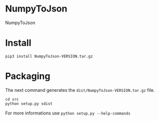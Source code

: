 # NumpyToJson
NumpyToJson

# Install 

    pip3 install NumpyToJson-VERSION.tar.gz

# Packaging

The next command generates the `dist/NumpyToJson-VERSION.tar.gz` file.

    cd src
    python setup.py sdist

For more informations use `python setup.py --help-commands`



